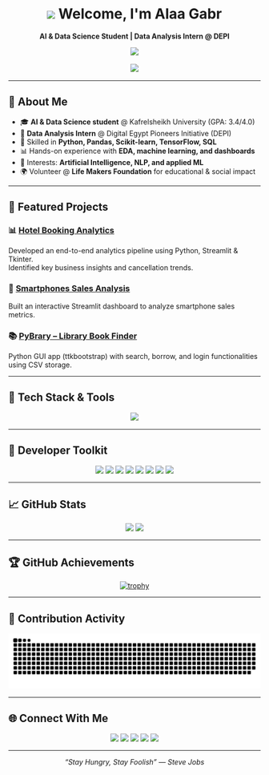 <h1 align="center">
  <img src="https://media.giphy.com/media/hvRJCLFzcasrR4ia7z/giphy.gif" width="35"> Welcome, I'm Alaa Gabr
</h1>
<p align="center"><b>AI & Data Science Student | Data Analysis Intern @ DEPI</b></p>

<p align="center">
  <img src="https://readme-typing-svg.demolab.com/?lines=AI+Explorer+%7C+Data+Storyteller;Driven+by+Curiosity+%7C+Problem+Solver;Always+Learning+and+Building...&center=true&width=550&height=40&color=58A6FF&pause=1000">
</p>

<p align="center">
  <img src="https://capsule-render.vercel.app/api?type=waving&color=0:58A6FF,100:000000&height=150&section=header&text=Welcome%20to%20My%20GitHub!&fontAlign=50&fontColor=ffffff&animation=fadeIn"/>
</p>

---

## 🚀 About Me
- 🎓 **AI & Data Science student** @ Kafrelsheikh University (GPA: 3.4/4.0)  
- 💼 **Data Analysis Intern** @ Digital Egypt Pioneers Initiative (DEPI)  
- 🧠 Skilled in **Python, Pandas, Scikit-learn, TensorFlow, SQL**  
- 📊 Hands-on experience with **EDA, machine learning, and dashboards**  
- 🤖 Interests: **Artificial Intelligence, NLP, and applied ML**  
- 🌍 Volunteer @ **Life Makers Foundation** for educational & social impact  

---

## 📂 Featured Projects

### 📊 [Hotel Booking Analytics](https://github.com/engalaagabr/HotelBookingAnalytics)
Developed an end-to-end analytics pipeline using Python, Streamlit & Tkinter.  
Identified key business insights and cancellation trends.  

### 📱 [Smartphones Sales Analysis](https://github.com/engalaagabr/Smartphone-Sales-Analysis)
Built an interactive Streamlit dashboard to analyze smartphone sales metrics.  

### 📚 [PyBrary – Library Book Finder](https://github.com/engalaagabr/PyBrary)
Python GUI app (ttkbootstrap) with search, borrow, and login functionalities using CSV storage.  

---

## 🧰 Tech Stack & Tools

<p align="center">
  <img src="https://skillicons.dev/icons?i=python,c,cpp,git,github,vscode,tensorflow,pytorch,jupyter,mysql,postgres,azure,linux,docker&perline=13" />
</p>

---

## 🎯 Developer Toolkit

<p align="center">
  <img src="https://img.shields.io/badge/Machine%20Learning-%230A66C2.svg?&style=for-the-badge&logo=scikitlearn&logoColor=white"/>
  <img src="https://img.shields.io/badge/Deep%20Learning-%23FF6F00.svg?&style=for-the-badge&logo=tensorflow&logoColor=white"/>
  <img src="https://img.shields.io/badge/NLP-%234285F4.svg?&style=for-the-badge&logo=azurefunctions&logoColor=white"/>
  <img src="https://img.shields.io/badge/Data%20Visualization-%23F37626.svg?&style=for-the-badge&logo=tableau&logoColor=white"/>
  <img src="https://img.shields.io/badge/EDA-%2300B4D8.svg?&style=for-the-badge&logo=plotly&logoColor=white"/>
  <img src="https://img.shields.io/badge/Prompt%20Engineering-%23009688.svg?&style=for-the-badge&logo=openai&logoColor=white"/>
  <img src="https://img.shields.io/badge/SQL%20Databases-%234F5D95.svg?&style=for-the-badge&logo=postgresql&logoColor=white"/>
  <img src="https://img.shields.io/badge/Cloud%20Computing-%230072C6.svg?&style=for-the-badge&logo=azuredevops&logoColor=white"/>
</p>

---

## 📈 GitHub Stats

<p align="center">
  <img src="https://github-readme-stats.vercel.app/api?username=engalaagabr&show_icons=true&theme=tokyonight" />
  <img src="https://github-readme-stats.vercel.app/api/top-langs/?username=engalaagabr&layout=compact&theme=tokyonight" />
</p>

---

## 🏆 GitHub Achievements  

<div align="center">

[![trophy](https://github-trophies.vercel.app/?username=engalaagabr&theme=onedark&no-frame=true&column=6&margin-w=10&margin-h=10)](https://github.com/ryo-ma/github-profile-trophy)

</div>

---

## 📌 Contribution Activity

<picture>
  <source media="(prefers-color-scheme: dark)" srcset="https://raw.githubusercontent.com/platane/snk/output/github-contribution-grid-snake-dark.svg"/>
  <source media="(prefers-color-scheme: light)" srcset="https://raw.githubusercontent.com/platane/snk/output/github-contribution-grid-snake.svg"/>
  <img alt="github contribution grid snake animation" src="https://raw.githubusercontent.com/platane/snk/output/github-contribution-grid-snake.svg"/>
</picture>

---

## 🌐 Connect With Me

<p align="center">
  <a href="https://www.linkedin.com/in/engalaagabr/" target="_blank"><img src="https://img.shields.io/badge/LinkedIn-%230077B5.svg?&style=for-the-badge&logo=linkedin&logoColor=white"/></a>
  <a href="mailto:engalaagabr@hotmail.com" target="_blank"><img src="https://img.shields.io/badge/Email-D14836?style=for-the-badge&logo=gmail&logoColor=white"/></a>
  <a href="https://www.instagram.com/3laagabr_" target="_blank"><img src="https://img.shields.io/badge/Instagram-%23E4405F.svg?&style=for-the-badge&logo=instagram&logoColor=white"/></a>
  <a href="https://www.facebook.com/eng.alaa.gabr" target="_blank"><img src="https://img.shields.io/badge/Facebook-%231877F2.svg?&style=for-the-badge&logo=facebook&logoColor=white"/></a>
  <a href="https://www.kaggle.com/engalaagabr" target="_blank"><img src="https://img.shields.io/badge/Kaggle-20BEFF?style=for-the-badge&logo=kaggle&logoColor=white"/></a>
</p>

---

<p align="center"><i>“Stay Hungry, Stay Foolish” — Steve Jobs</i></p>
